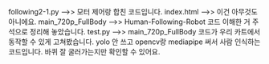 following2-1.py -->> 모터 제어랑 합친 코드입니다.
index.html -->> 이건 아무것도 아니에요.
main_720p_FullBody -->> Human-Following-Robot 코드 이해한 거 주석으로 정리해 놓았습니다.
test.py -->> main_720p_FullBody 코드가 우리 카트에서 동작할 수 있게 고쳐봤습니다. yolo 안 쓰고 opencv랑 mediapipe 써서 사람 인식하는 코드입니다. 바퀴 잘 굴러가는지만 확인할 수 있어요.
